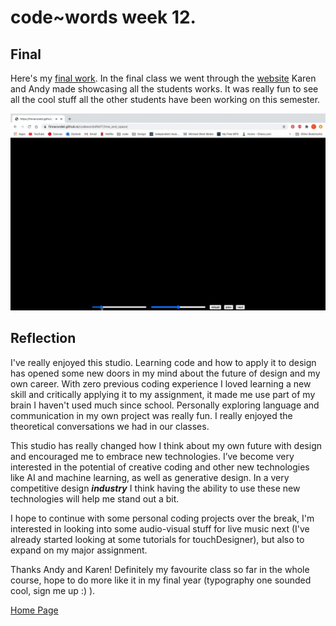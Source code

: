 # code~words week 12.

## Final
Here's my [final work](https://finnarundel.github.io/codewordsRMIT/time_and_space/). In the final class we went through the [website](https://simandy.github.io/codewords/) Karen and Andy made showcasing all the students works. It was really fun to see all the cool stuff all the other students have been working on this semester.

<img src="final.gif">

## Reflection
I've really enjoyed this studio. Learning code and how to apply it to design has opened some new doors in my mind about the future of design and my own career. With zero previous coding experience I loved learning a new skill and critically applying it to my assignment, it made me use part of my brain I haven't used much since school. Personally exploring language and communication in my own project was really fun. I really enjoyed the theoretical conversations we had in our classes.

This studio has really changed how I think about my own future with design and encouraged me to embrace new technologies. I’ve become very interested in the potential of creative coding and other new technologies like AI and machine learning, as well as generative design. In a very competitive design _**industry**_ I think having the ability to use these new technologies will help me stand out a bit.

I hope to continue with some personal coding projects over the break, I'm interested in looking into some audio-visual stuff for live music next (I've already started looking at some tutorials for touchDesigner), but also to expand on my major assignment.

Thanks Andy and Karen! Definitely my favourite class so far in the whole course, hope to do more like it in my final year (typography one sounded cool, sign me up :) ).

[Home Page](https://finnarundel.github.io/codewordsRMIT/)

